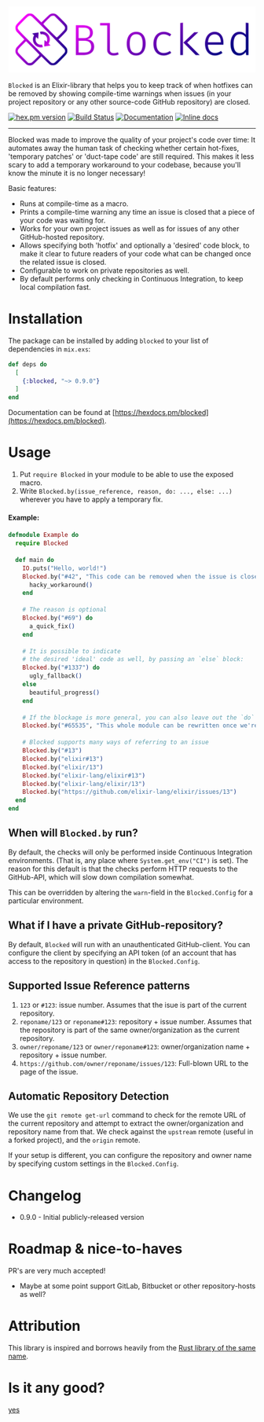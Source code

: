 ![](https://github.com/Qqwy/elixir-blocked/blob/master/media/blocked_logo_text_flat.svg)

`Blocked` is an Elixir-library that helps you to keep track of when hotfixes can be removed by showing compile-time warnings when issues (in your project repository or any other source-code GitHub repository) are closed.

[![hex.pm version](https://img.shields.io/hexpm/v/blocked.svg)](https://hex.pm/packages/blocked)
[![Build Status](https://travis-ci.org/Qqwy/elixir-blocked.svg?branch=master)](https://travis-ci.org/Qqwy/elixir-blocked)
[![Documentation](https://img.shields.io/badge/hexdocs-latest-blue.svg)](https://hexdocs.pm/blocked/index.html)
[![Inline docs](http://inch-ci.org/github/qqwy/elixir-blocked.svg)](http://inch-ci.org/github/qqwy/elixir-blocked)

---

Blocked was made to improve the quality of your project's code over time: It automates away the human task of checking whether certain hot-fixes, 'temporary patches' or 'duct-tape code' are still required. This makes it less scary to add a temporary workaround to your codebase, because you'll know the minute it is no longer necessary!


Basic features:

- Runs at compile-time as a macro.
- Prints a compile-time warning any time an issue is closed that a piece of your code was waiting for.
- Works for your own project issues as well as for issues of any other GitHub-hosted repository.
- Allows specifying both 'hotfix' and optionally a 'desired' code block, to make it clear to future readers of your code what can be changed once the related issue is closed.
- Configurable to work on private repositories as well.
- By default performs only checking in Continuous Integration, to keep local compilation fast.

# Installation

The package can be installed
by adding `blocked` to your list of dependencies in `mix.exs`:

```elixir
def deps do
  [
    {:blocked, "~> 0.9.0"}
  ]
end
```

Documentation can be found at [https://hexdocs.pm/blocked](https://hexdocs.pm/blocked).

# Usage

1. Put `require Blocked` in your module to be able to use the exposed macro.
2. Write `Blocked.by(issue_reference, reason, do: ..., else: ...)` wherever you have to apply a temporary fix.


#### Example:

```elixir
defmodule Example do
  require Blocked

  def main do
    IO.puts("Hello, world!")
    Blocked.by("#42", "This code can be removed when the issue is closed") do
      hacky_workaround()
    end
    
    # The reason is optional
    Blocked.by("#69") do
      a_quick_fix()
    end
    
    # It is possible to indicate
    # the desired 'ideal' code as well, by passing an `else` block:
    Blocked.by("#1337") do
      ugly_fallback()
    else
      beautiful_progress()
    end
    
    # If the blockage is more general, you can also leave out the `do` block.
    Blocked.by("#65535", "This whole module can be rewritten once we're on the new Elixir version!")
    
    # Blocked supports many ways of referring to an issue
    Blocked.by("#13")
    Blocked.by("elixir#13")
    Blocked.by("elixir/13")
    Blocked.by("elixir-lang/elixir#13")
    Blocked.by("elixir-lang/elixir/13")
    Blocked.by("https://github.com/elixir-lang/elixir/issues/13")
  end
end
```

## When will `Blocked.by` run?

By default, the checks will only be performed inside Continuous Integration environments.
(That is, any place where `System.get_env("CI")` is set).
The reason for this default is that the checks perform HTTP requests to the GitHub-API,
which will slow down compilation somewhat.

This can be overridden by altering the `warn`-field in the `Blocked.Config` for a particular environment.

## What if I have a private GitHub-repository?

By default, `Blocked` will run with an unauthenticated GitHub-client.
You can configure the client by specifying an API token
(of an account that has access to the repository in question)
in the `Blocked.Config`.

## Supported Issue Reference patterns

1. `123` or `#123`: issue number. Assumes that the isue is part of the current repository.
2. `reponame/123` or `reponame#123`: repository + issue number. Assumes that the repository is part of the same owner/organization as the current repository.
3. `owner/reponame/123` or `owner/reponame#123`: owner/organization name + repository + issue number.
4. `https://github.com/owner/reponame/issues/123`: Full-blown URL to the page of the issue.

## Automatic Repository Detection

We use the `git remote get-url` command to check for the remote URL of the current repository and attempt to extract the owner/organization and repository name from that.
We check against the `upstream` remote (useful in a forked project), and the `origin` remote.

If your setup is different, you can configure the repository and owner name by specifying custom settings in the `Blocked.Config`.

# Changelog

- 0.9.0 - Initial publicly-released version

# Roadmap & nice-to-haves

PR's are very much accepted!

- Maybe at some point support GitLab, Bitbucket or other repository-hosts as well?

# Attribution

This library is inspired and borrows heavily from the [Rust library of the same name](https://github.com/zacps/blocked).

# Is it any good?

[yes](https://news.ycombinator.com/item?id=3067434)
